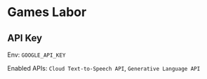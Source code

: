 # Games Labor

## API Key

Env: `GOOGLE_API_KEY`

Enabled APIs: `Cloud Text-to-Speech API`, `Generative Language API`
